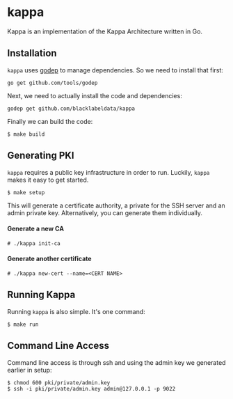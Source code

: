 # kappa

Kappa is an implementation of the Kappa Architecture written in Go.


## Installation

`kappa` uses [godep](https://github.com/tools/godep) to manage dependencies. So we need to install that first:

```
go get github.com/tools/godep
```

Next, we need to actually install the code and dependencies:

```
godep get github.com/blacklabeldata/kappa
```

Finally we can build the code:

```
$ make build
```

## Generating PKI

`kappa` requires a public key infrastructure in order to run. Luckily, `kappa` makes it easy to get started.

```
$ make setup
```

This will generate a certificate authority, a private for the SSH server and an admin private key. Alternatively, you can generate them individually.

####  Generate a new CA

```
# ./kappa init-ca
```

####  Generate another certificate

```
# ./kappa new-cert --name=<CERT NAME>
```

## Running Kappa

Running `kappa` is also simple. It's one command:

```
$ make run
```

## Command Line Access

Command line access is through ssh and using the admin key we generated earlier in setup:

```
$ chmod 600 pki/private/admin.key
$ ssh -i pki/private/admin.key admin@127.0.0.1 -p 9022
```
